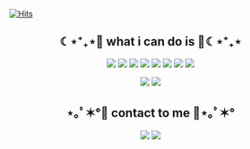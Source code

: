 
[![Hits](https://hits.seeyoufarm.com/api/count/incr/badge.svg?url=https%3A%2F%2Fgithub.com%2Fjeongminheo%2Fhit-counter&count_bg=%23ECE6CC&title_bg=%23B39284&icon=&icon_color=%23E7E7E7&title=hits&edge_flat=false)](https://hits.seeyoufarm.com)

<h2 align="center">☾⋆⁺₊⋆💙 what i can do is 💙☾⋆⁺₊⋆</h2>
 
<p align="center"><img src="https://img.shields.io/badge/Python-3776AB?style=flat-square&logo=Python&logoColor=white"/></a> <img src="https://img.shields.io/badge/C++-00599C?style=flat-square&logo=C++&logoColor=white"/></a>  <img src="https://img.shields.io/badge/Android-3DDC84?style=flat-square&logo=Android&logoColor=white"/></a>  <img src="https://img.shields.io/badge/Dart-61DAFB?style=flat&logo=Dart&logoColor=white"/></a> <img src="https://img.shields.io/badge/Arduino-00979D?style=flat-square&logo=Arduino&logoColor=white"/></a> <img src="https://img.shields.io/badge/PHP-777BB4?style=flat-square&logo=PHP&logoColor=white"/></a>  <img src="https://img.shields.io/badge/HTML-E34F26?style=flat-square&logo=HTML&logoColor=white"/></a>  <img src="https://img.shields.io/badge/CSS-1572B6?style=flat-square&logo=CSS&logoColor=white"/></a></p>
<p align="center"> <img src="https://img.shields.io/badge/MySQL-4479A1?style=flat-square&logo=MySQL&logoColor=white"/></a> <img src="https://img.shields.io/badge/Django-092E20?style=flat-square&logo=Django&logoColor=white"/></a></p>



<h2 align="center">⋆｡ﾟ✶°💜 contact to me 💜⋆｡ﾟ✶°</h2>

<p align="center"><a href="https://jeongmin-heo.notion.site/c7ae677ef46e41039296c463def78a2d"><img src="https://img.shields.io/badge/My tech blog-A9BCF5?style=flat-square&logo=GitHub Sponsors&logoColor=white&link=https://jeongmin-heo.notion.site/c7ae677ef46e41039296c463def78a2d"/></a>  <a href="mailto:gjwjdals@56gmail.com"><img src="https://img.shields.io/badge/Gmail-D0A9F5?style=flat-square&logo=Gmail&logoColor=white&link=mailto:gjwjdals56@gmail.com"/></a></p>
